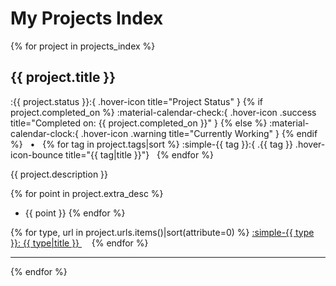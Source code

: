 # My Projects Index

{% for project in projects_index %}

## **{{ project.title }}**

:{{ project.status }}:{ .hover-icon title="Project Status" }
{% if project.completed_on %} :material-calendar-check:{ .hover-icon .success title="Completed on: {{ project.completed_on }}" } {% else %} :material-calendar-clock:{ .hover-icon .warning title="Currently Working" } {% endif %} &nbsp; • &nbsp;
{% for tag in project.tags|sort %} :simple-{{ tag }}:{ .{{ tag }} .hover-icon-bounce title="{{ tag|title }}"} &nbsp; {% endfor %}

{{ project.description }}

{% for point in project.extra_desc %}
- {{ point }}
{% endfor %}

{% for type, url in project.urls.items()|sort(attribute=0) %} <a href="{{ url }}" target="blank_"> :simple-{{ type }}: {{ type|title }} </a> &nbsp; &nbsp; {% endfor %}

---

{% endfor %}
